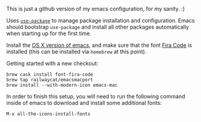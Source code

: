 This is just a github version of my emacs configuration, for my sanity. :)

Uses [`use-package`][1] to manage package installation and
configuration. Emacs should bootstrap `use-package` and install all
other packages automatically when starting up for the first time.

Install the [OS X version of emacs][2], and make sure that the font
[Fira Code][3] is installed (this can be installed via `homebrew` at
this point).


Getting started with a new checkout:
``` shell
brew cask install font-fira-code
brew tap railwaycat/emacsmacport
brew install --with-modern-icon emacs-mac
```

In order to finish this setup, you will need to run the following
command inside of emacs to download and install some additional fonts:

``` shell
M-x all-the-icons-install-fonts
```

[1]: https://github.com/jwiegley/use-package
[2]: https://github.com/railwaycat/homebrew-emacsmacport
[3]: https://github.com/tonsky/FiraCode
